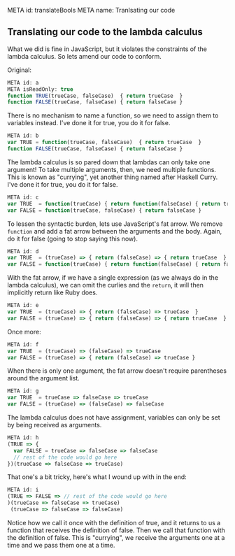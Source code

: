 META id: translateBools
META name: Tranlsating our code

Translating our code to the lambda calculus
-------------------------------------------

What we did is fine in JavaScript, but it violates the constraints of the lambda calculus.
So lets amend our code to conform.

Original:

```js
META id: a
META isReadOnly: true
function TRUE(trueCase, falseCase)  { return trueCase  }
function FALSE(trueCase, falseCase) { return falseCase }
```

There is no mechanism to name a function,
so we need to assign them to variables instead.
I've done it for true, you do it for false.

```js
META id: b
var TRUE = function(trueCase, falseCase)  { return trueCase  }
function FALSE(trueCase, falseCase) { return falseCase }
```

The lambda calculus is so pared down that lambdas can only take one argument!
To take multiple arguments, then, we need multiple functions.
This is known as "currying", yet another thing named after Haskell Curry.
I've done it for true, you do it for false.

```js
META id: c
var TRUE  = function(trueCase) { return function(falseCase) { return trueCase  } }
var FALSE = function(trueCase, falseCase) { return falseCase }
```

To lessen the syntactic burden, lets use JavaScript's fat arrow.
We remove `function` and add a fat arrow between the arguments and the body.
Again, do it for false (going to stop saying this now).

```js
META id: d
var TRUE  = (trueCase) => { return (falseCase) => { return trueCase  } }
var FALSE = function(trueCase) { return function(falseCase) { return falseCase } }
```

With the fat arrow, if we have a single expression
(as we always do in the lambda calculus), we can omit the curlies and the
`return`, it will then implicitly return like Ruby does.

```js
META id: e
var TRUE  = (trueCase) => { return (falseCase) => trueCase  }
var FALSE = (trueCase) => { return (falseCase) => { return trueCase  } }
```

Once more:

```js
META id: f
var TRUE  = (trueCase) => (falseCase) => trueCase
var FALSE = (trueCase) => { return (falseCase) => trueCase }
```

When there is only one argument, the fat arrow doesn't require parentheses
around the argument list.

```js
META id: g
var TRUE  = trueCase => falseCase => trueCase
var FALSE = (trueCase) => (falseCase) => falseCase
```

The lambda calculus does not have assignment,
variables can only be set by being received as arguments.

```js
META id: h
(TRUE => {
  var FALSE = trueCase => falseCase => falseCase
  // rest of the code would go here
})(trueCase => falseCase => trueCase)
```

That one's a bit tricky, here's what I wound up with in the end:

```js
META id: i
(TRUE => FALSE => // rest of the code would go here
)(trueCase => falseCase => trueCase)
 (trueCase => falseCase => falseCase)
```

Notice how we call it once with the definition of true,
and it returns to us a function that receives the definition of false.
Then we call that function with the definition of false.
This is "currying", we receive the arguments one at a time and we pass them
one at a time.

